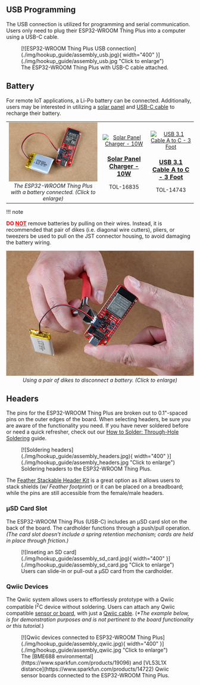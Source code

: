 ## USB Programming
The USB connection is utilized for programming and serial communication. Users only need to plug their ESP32-WROOM Thing Plus into a computer using a USB-C cable.

<figure markdown>
[![ESP32-WROOM Thing Plus USB connection](./img/hookup_guide/assembly_usb.jpg){ width="400" }](./img/hookup_guide/assembly_usb.jpg "Click to enlarge")
<figcaption markdown>The ESP32-WROOM Thing Plus with USB-C cable attached.</figcaption>
</figure>


## Battery
For remote IoT applications, a Li-Po battery can be connected. Additionally, users may be interested in utilizing a [solar panel](https://www.sparkfun.com/products/16835) and [USB-C cable](https://www.sparkfun.com/products/14743) to recharge their battery.

<table style="border-style:none">
    <tr>
        <td align="center" width="50%">
            <a href="../img/hookup_guide/assembly_batt.jpg"><img alt="Battery connected to the ESP32-WROOM Thing Plus" src="../img/hookup_guide/assembly_batt.jpg"></a>
            <br>
            <i>The ESP32-WROOM Thing Plus with a battery connected. (Click to enlarge)</i>
        </td>
        <td align="center">
            <a class="thumb" href="https://www.sparkfun.com/products/16835">
                <center><img src="https://cdn.sparkfun.com/r/500-500/assets/parts/1/5/7/5/6/16835-Solar_Panel_Charger_-_10W-01.jpg" alt="Solar Panel Charger - 10W" height="140">
                </center>
                <h3 class="title">Solar Panel Charger - 10W</h3>
            </a>
            TOL-16835
        </td>
        <td align="center">
            <a class="thumb" href="https://www.sparkfun.com/products/14743">
                <center><img src="https://cdn.sparkfun.com/r/500-500/assets/parts/1/2/9/7/2/14743-USB_3.1_Cable_A_to_C_-_3_Foot-01.jpg" alt="USB 3.1 Cable A to C - 3 Foot" height="140">
                </center>
                <h3 class="title">USB 3.1 Cable A to C - 3 Foot</h3>
            </a>
            TOL-14743
        </td>
    </tr>
</table>

!!! note
    <p><b><span style="color:red">DO <u>NOT</u></span></b> remove batteries by pulling on their wires. Instead, it is recommended that pair of dikes (i.e. diagonal wire cutters), pliers, or tweezers be used to pull on the JST connector housing, to avoid damaging the battery wiring.</p>
    <p><center>
        <a href="../img/hookup_guide/assembly_batt_removal.jpg"><img alt="Disconnect battery w/ dikes" src="../img/hookup_guide/assembly_batt_removal.jpg"></a>
        <br>
        <i>Using a pair of dikes to disconnect a battery. (Click to enlarge)</i>
    </center></p>


## Headers
The pins for the ESP32-WROOM Thing Plus are broken out to 0.1"-spaced pins on the outer edges of the board. When selecting headers, be sure you are aware of the functionality you need. If you have never soldered before or need a quick refresher, check out our [How to Solder: Through-Hole Soldering](https://learn.sparkfun.com/tutorials/how-to-solder-through-hole-soldering) guide.

<figure markdown>
[![Soldering headers](./img/hookup_guide/assembly_headers.jpg){ width="400" }](./img/hookup_guide/assembly_headers.jpg "Click to enlarge")
<figcaption markdown>Soldering headers to the ESP32-WROOM Thing Plus.</figcaption>
</figure>

The [Feather Stackable Header Kit](https://www.sparkfun.com/products/15187) is a great option as it allows users to stack shields (*w/ Feather footprint*) or it can be placed on a breadboard; while the pins are still accessible from the female/male headers.


### &micro;SD Card Slot
The ESP32-WROOM Thing Plus (USB-C) includes an &micro;SD card slot on the back of the board. The cardholder functions through a push/pull operation. *(The card slot doesn't include a spring retention mechanism; cards are held in place through friction.)*

<figure markdown>
[![Inseting an SD card](./img/hookup_guide/assembly_sd_card.jpg){ width="400" }](./img/hookup_guide/assembly_sd_card.jpg "Click to enlarge")
<figcaption markdown>Users can slide-in or pull-out a &micro;SD card from the cardholder.</figcaption>
</figure>


### Qwiic Devices
The Qwiic system allows users to effortlessly prototype with a Qwiic compatible I<sup>2</sup>C device without soldering. Users can attach any Qwiic compatible [sensor or board](https://www.sparkfun.com/qwiic#sensors), with just a [Qwiic cable](https://www.sparkfun.com/products/15081). (*\*The example below, is for demonstration purposes and is not pertinent to the board functionality or this tutorial.*)

<figure markdown>
[![Qwiic devices connected to ESP32-WROOM Thing Plus](./img/hookup_guide/assembly_qwiic.jpg){ width="400" }](./img/hookup_guide/assembly_qwiic.jpg "Click to enlarge")
<figcaption markdown>The [BME688 environmental](https://www.sparkfun.com/products/19096) and [VL53L1X distance](https://www.sparkfun.com/products/14722) Qwiic sensor boards connected to the ESP32-WROOM Thing Plus.</figcaption>
</figure>